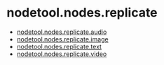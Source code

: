 # nodetool.nodes.replicate

- [nodetool.nodes.replicate.audio](/nodes/replicate/audio.md)
- [nodetool.nodes.replicate.image](/nodes/replicate/image.md)
- [nodetool.nodes.replicate.text](/nodes/replicate/text.md)
- [nodetool.nodes.replicate.video](/nodes/replicate/video.md)
